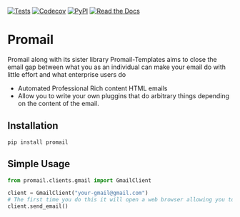 [![Tests](https://github.com/trafire/promail/workflows/Tests/badge.svg)](https://github.com/trafire/promail/actions?workflow=Tests)
[![Codecov](https://codecov.io/gh/trafire/promail/branch/main/graph/badge.svg)](https://codecov.io/gh/trafire/promail)
[![PyPI](https://img.shields.io/pypi/v/promail.svg)](https://pypi.org/project/promail/)
[![Read the Docs](https://readthedocs.org/projects/promail/badge/)](https://promail.readthedocs.io/)
# Promail

Promail along with its sister library Promail-Templates aims 
to close the email gap between what you as an individual can make your
email do with little effort and what enterprise users do

- Automated Professional Rich content HTML emails
- Allow you to write your own pluggins that do arbitrary things depending on the content of the email.

## Installation
```
pip install promail
```
## Simple Usage

```python
from promail.clients.gmail import GmailClient

client = GmailClient("your-gmail@gmail.com")
# The first time you do this it will open a web browser allowing you to sign into your google account directly
client.send_email()

```
